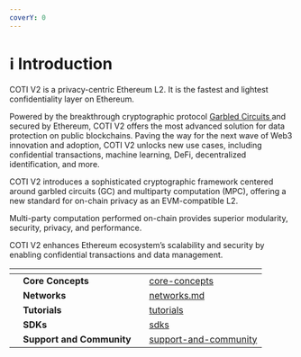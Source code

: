 ```yaml
---
coverY: 0
---
```


# ℹ️ Introduction

COTI V2 is a privacy-centric Ethereum L2. It is the fastest and lightest confidentiality layer on Ethereum.&#x20;

Powered by the breakthrough cryptographic protocol [Garbled Circuits ](https://en.wikipedia.org/wiki/Garbled\_circuit)and secured by Ethereum, COTI V2 offers the most advanced solution for data protection on public blockchains. Paving the way for the next wave of Web3 innovation and adoption, COTI V2 unlocks new use cases, including confidential transactions, machine learning, DeFi, decentralized identification, and more.

COTI V2 introduces a sophisticated cryptographic framework centered around garbled circuits (GC) and multiparty computation (MPC), offering a new standard for on-chain privacy as an EVM-compatible L2.

Multi-party computation performed on-chain provides superior modularity, security, privacy, and performance.&#x20;

COTI V2 enhances Ethereum ecosystem’s scalability and security by enabling confidential transactions and data management.





<table data-view="cards"><thead><tr><th></th><th></th><th></th><th data-hidden data-card-target data-type="content-ref"></th></tr></thead><tbody><tr><td></td><td><strong>Core Concepts</strong></td><td></td><td><a href="../core-concepts/">core-concepts</a></td></tr><tr><td></td><td><strong>Networks</strong></td><td></td><td><a href="../networks.md">networks.md</a></td></tr><tr><td></td><td><strong>Tutorials</strong></td><td></td><td><a href="../tutorials/">tutorials</a></td></tr><tr><td></td><td><strong>SDKs</strong></td><td></td><td><a href="../developer-tooling/sdks/">sdks</a></td></tr><tr><td></td><td><strong>Support and Community</strong></td><td></td><td><a href="../support-and-community/">support-and-community</a></td></tr></tbody></table>

